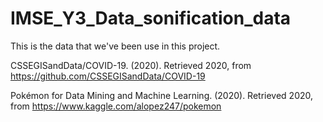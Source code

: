 # IMSE_Y3_Data_sonification_data
This is the data that we've been use in this project.

CSSEGISandData/COVID-19. (2020). Retrieved 2020, from https://github.com/CSSEGISandData/COVID-19

Pokémon for Data Mining and Machine Learning. (2020). Retrieved 2020, from https://www.kaggle.com/alopez247/pokemon 
